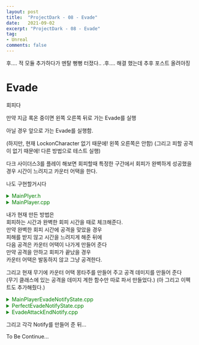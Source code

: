 ```yaml
---
layout: post
title:  "ProjectDark - 08 - Evade"
date:   2021-09-02
excerpt: "ProjectDark - 08 - Evade"
tag:
- Unreal
comments: false
---
```


후.... 적 모듈 추가하다가 멘탈 뻥뻥 터졌다.. .후.... 해결 했는데 추후 포스트 올려야징

# Evade
회피다

만약 지금 록온 중이면 왼쪽 오른쪽 뒤로 가는 Evade를 실행

아닐 경우 앞으로 가는 Evade를 실행함.

(하지만, 현재 LockonCharacter 없기 때문에! 왼쪽 오른쪽은 안함)
(그리고 피할 공격이 없기 때문에! 다른 방법으로 테스트 실행)

다크 사이더스3를 플레이 해보면 회피할때 특정한 구간에서 회피가 완벽하게 성공했을 경우 시간이 느려지고 카운터 어택을 한다.

나도 구현할거시다

<details>
<summary style="color:green">MainPlyer.h</summary>
<div markdown="1">

```
#pragma region Evade
private:
	UPROPERTY(EditAnywhere, BlueprintReadWrite, Category = "Combat", meta = (AllowPrivateAccess = "True"))
	class UAnimMontage* EvadeMontage;

	UPROPERTY(EditAnywhere, BlueprintReadWrite, Category = "Evade", meta = (AllowPrivateAccess = "True"))
	float EvadeSize = 10.0f;

	UPROPERTY(EditAnywhere, BlueprintReadWrite, Category = "Evade", meta = (AllowPrivateAccess = "True"))
	bool bIsEvade = false;

	bool bIsPerfectEvade = false;

	bool bCanEvadeAttack = false;

	UPROPERTY(EditAnywhere, BlueprintReadWrite, Category = "Evade", meta = (AllowPrivateAccess = "True"))
	class UCurveFloat* SlowMotionCurve;

	bool bIsSlowDown = false;

	float CurrentDeltaTime = 0;
	float EvadeTotlaDeltaTime = 0;;

public:
	UFUNCTION(BlueprintCallable, Category = "Evade")
	void Evade();

	UFUNCTION(BlueprintCallable, Category = "Evade")
	void EndEvade();

	UFUNCTION(BlueprintCallable, Category = "Evade")
	void StartEvade();

	void PerfectEvadeCheckStart();

	void PerfectEvadeCheckEnd();

	void EvadeAttack();

	void EvadeAttackEnd();

	void PerfectEvade();

	void SlowDown();
#pragma endregion
```

</div>
</details>

<details>
<summary style="color:green">MainPlayer.cpp</summary>
<div markdown="1">

```
void AMainPlayer::Tick(float DeltaTime)
{
	Super::Tick(DeltaTime);

	CurrentDeltaTime = DeltaTime;

	ComboAttackCheck(); 
	SlowDown();
}

void AMainPlayer::StartEvade()
{
	GetCharacterMovement()->BrakingFrictionFactor = 0.0f;
	FVector EvadeVector = FVector(GetActorForwardVector().X, GetActorForwardVector().Y, 0);
	LaunchCharacter(EvadeVector.GetSafeNormal() * EvadeSize, true, true);
}

void AMainPlayer::EndEvade()
{
	bIsEvade = false;
	bCanEvadeAttack = false;
}

void AMainPlayer::PerfectEvadeCheckStart()
{
	bIsPerfectEvade = true;
}

void AMainPlayer::PerfectEvadeCheckEnd()
{
	bIsPerfectEvade = false;
}

void AMainPlayer::EvadeAttack()
{
	if (CurrentWeapon == NULL) { return; }
	if (bCanEvadeAttack == true)
	{
		bAttacking = true;
		bCanEvadeAttack = false;
		bIsEvade = true;
		UE_LOG(LogTemp, Log, TEXT("EvadeAttack"));
		// 회피 성공시 공격 몽타주 재생

		UAnimInstance* AnimInstance = GetMesh()->GetAnimInstance();
		if (AnimInstance)
		{
			UAnimMontage* Montage = CurrentWeapon->GetWeaponInfo().EvadeAtkMontage;
			if (Montage)
			{
				AnimInstance->Montage_Play(Montage, Status.AttackSpeed);
			}
		}

		CurrentWeapon->SetEvadeAtkDamage(Status.Damage);
	}
}

void AMainPlayer::EvadeAttackEnd()
{
	bAttacking = false;
	bIsEvade = false;
	bCanEvadeAttack = false;
	CurrentComboCount = 0;
}

void AMainPlayer::PerfectEvade()
{
	bIsPerfectEvade = false;
	bCanEvadeAttack = true;

	// 시간 천천히
	bIsSlowDown = true;
}

void AMainPlayer::SlowDown()
{
	if (bIsSlowDown == true)
	{
		EvadeTotlaDeltaTime += CurrentDeltaTime;
		if (SlowMotionCurve)
		{
			float CurveValue = SlowMotionCurve->GetFloatValue(EvadeTotlaDeltaTime);
			UGameplayStatics::SetGlobalTimeDilation(GetWorld(), CurveValue);
			UE_LOG(LogTemp, Log, TEXT("CurveValue : %f"), CurveValue);
		}

		if (EvadeTotlaDeltaTime >= 0.5f)
		{
			EvadeTotlaDeltaTime = 0;
			bIsSlowDown = false;
			UGameplayStatics::SetGlobalTimeDilation(GetWorld(), 1.0f);
		}

		UE_LOG(LogTemp, Log, TEXT("Time : %f"), EvadeTotlaDeltaTime);
	}
}

void AMainPlayer::Attack()
{
	if (bIsEvade == true)
	{
		EvadeAttack();
		return;
	}
	if (CurrentWeapon == NULL) { return; }
	if (bAttacking == false)
	{
		if (bLeftWeapon)
		{
			EqipWeapon(0);
		}
		else
		{
			EqipWeapon(1);
		}

		UAnimInstance* AnimInatance = GetMesh()->GetAnimInstance();
		if (AnimInatance)
		{
			UAnimMontage* AttackMontage = CurrentWeapon->GetWeaponInfo().AtkMontage;
			if (AttackMontage)
			{
				AnimInatance->Montage_Play(AttackMontage, Status.AttackSpeed);
				AnimInatance->Montage_JumpToSection("Combo1");
			}
			CurrentComboCount = 1;
			CurrentWeapon->SetAtkDamage(CurrentComboCount, Status.Damage);
		}
		bAttacking = true;
	}

	if (bComboAttachCheck == true)
	{
		bComboAttack = true;
	}
}
```

</div>
</details>

내가 현재 만든 방법은  
회피하는 시간과 완벽한 회피 시간을 때로 체크해준다.  
만약 완벽한 회피 시간에 공격을 맞았을 경우  
피해를 받지 않고 시간을 느려지게 해준 뒤에  
다음 공격은 카운터 어택이 나가게 만들어 준다  
만약 공격을 안하고 회피가 끝났을 경우  
카운터 어택은 발동하지 않고 그냥 공격한다.

그리고 현재 무기에 카운터 어택 몽타주를 만들어 주고 공격 데미지를 만들어 준다  
(무기 클래스에 있는 공격을 데미지 계한 함수만 따로 파서 만들었다.)
(아 그리고 이펙트도 추가해줬다.)


<details>
<summary style="color:green">MainPlayerEvadeNotifyState.cpp</summary>
<div markdown="1">

```
// Fill out your copyright notice in the Description page of Project Settings.


#include "MainPlayerEvadeNotifyState.h"

#include "MainPlayer.h"

void UMainPlayerEvadeNotifyState::NotifyBegin(USkeletalMeshComponent* MeshComp, UAnimSequenceBase* Animation, float TotalDuration)
{
	Super::NotifyBegin(MeshComp, Animation, TotalDuration);

	AActor* PlayerActor = MeshComp->GetOwner();
	if (PlayerActor)
	{
		AMainPlayer* MainPalyer = Cast<AMainPlayer>(PlayerActor);
		if (MainPalyer)
		{
			MainPalyer->StartEvade();
		}
	}
}

void UMainPlayerEvadeNotifyState::NotifyTick(USkeletalMeshComponent* MeshComp, UAnimSequenceBase* Animation, float FrameDeltaTime)
{
	Super::NotifyTick(MeshComp, Animation, FrameDeltaTime);
}

void UMainPlayerEvadeNotifyState::NotifyEnd(USkeletalMeshComponent* MeshComp, UAnimSequenceBase* Animation)
{
	Super::NotifyEnd(MeshComp, Animation);

	AActor* PlayerActor = MeshComp->GetOwner();
	if (PlayerActor)
	{
		AMainPlayer* MainPalyer = Cast<AMainPlayer>(PlayerActor);
		if (MainPalyer)
		{
			MainPalyer->EndEvade();
		}
	}
}

```

</div>
</details>

<details>
<summary style="color:green">PerfectEvadeNotifyState.cpp</summary>
<div markdown="1">

```
// Fill out your copyright notice in the Description page of Project Settings.


#include "PerfectEvadeNotifyState.h"

#include "MainPlayer.h"

void UPerfectEvadeNotifyState::NotifyBegin(USkeletalMeshComponent* MeshComp, UAnimSequenceBase* Animation, float TotalDuration)
{
	Super::NotifyBegin(MeshComp, Animation, TotalDuration);

	AActor* PlayerActor = MeshComp->GetOwner();
	if (PlayerActor)
	{
		AMainPlayer* MainPalyer = Cast<AMainPlayer>(PlayerActor);
		if (MainPalyer)
		{
			MainPalyer->PerfectEvadeCheckStart();
		}
	}
}

void UPerfectEvadeNotifyState::NotifyTick(USkeletalMeshComponent* MeshComp, UAnimSequenceBase* Animation, float FrameDeltaTime)
{
	Super::NotifyTick(MeshComp, Animation, FrameDeltaTime);
}

void UPerfectEvadeNotifyState::NotifyEnd(USkeletalMeshComponent* MeshComp, UAnimSequenceBase* Animation)
{
	Super::NotifyEnd(MeshComp, Animation);

	AActor* PlayerActor = MeshComp->GetOwner();
	if (PlayerActor)
	{
		AMainPlayer* MainPalyer = Cast<AMainPlayer>(PlayerActor);
		if (MainPalyer)
		{
			MainPalyer->PerfectEvadeCheckEnd();
		}
	}
}

```

</div>
</details>

<details>
<summary style="color:green">EvadeAttackEndNotify.cpp</summary>
<div markdown="1">

```
// Fill out your copyright notice in the Description page of Project Settings.


#include "EvadeAttackEndNotify.h"

#include "MainPlayer.h"

void UEvadeAttackEndNotify::Notify(USkeletalMeshComponent* MeshComp, UAnimSequenceBase* Animation)
{
	AActor* PlayerActor = MeshComp->GetOwner();

	if (PlayerActor)
	{
		AMainPlayer* MainPlyer = Cast<AMainPlayer>(PlayerActor);

		if (MainPlyer)
		{
			MainPlyer->EvadeAttackEnd();
		}
	}
}
```

</div>
</details>

그리고 각각 Notify를 만들어 준 뒤...

To Be Continue...
